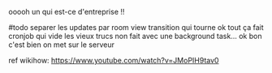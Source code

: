 ooooh un qui est-ce d'entreprise !!

#todo
separer les updates par room
view transition qui tourne
ok tout ça fait
cronjob qui vide les vieux trucs
non fait avec une background task... ok bon c'est bien
on met sur le serveur

ref wikihow: https://www.youtube.com/watch?v=JMoPIH9tav0
